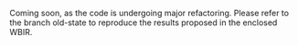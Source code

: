 Coming soon, as the code is undergoing major refactoring.
Please refer to the branch old-state to reproduce the results proposed in the enclosed WBIR.
